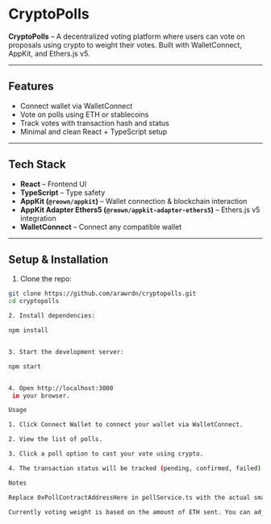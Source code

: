 # CryptoPolls

**CryptoPolls** – A decentralized voting platform where users can vote on proposals using crypto to weight their votes. Built with WalletConnect, AppKit, and Ethers.js v5.

---

## Features

- Connect wallet via WalletConnect
- Vote on polls using ETH or stablecoins
- Track votes with transaction hash and status
- Minimal and clean React + TypeScript setup

---

## Tech Stack

- **React** – Frontend UI  
- **TypeScript** – Type safety  
- **AppKit (`@reown/appkit`)** – Wallet connection & blockchain interaction  
- **AppKit Adapter Ethers5 (`@reown/appkit-adapter-ethers5`)** – Ethers.js v5 integration  
- **WalletConnect** – Connect any compatible wallet  

---

## Setup & Installation

1. Clone the repo:

```bash
git clone https://github.com/arawrdn/cryptopolls.git
cd cryptopolls

2. Install dependencies:

npm install


3. Start the development server:

npm start


4. Open http://localhost:3000
 in your browser.

Usage

1. Click Connect Wallet to connect your wallet via WalletConnect.

2. View the list of polls.

3. Click a poll option to cast your vote using crypto.

4. The transaction status will be tracked (pending, confirmed, failed).

Notes

Replace 0xPollContractAddressHere in pollService.ts with the actual smart contract address for polls.

Currently voting weight is based on the amount of ETH sent. You can adjust the logic in votePoll to support other tokens or staking mechanisms.

